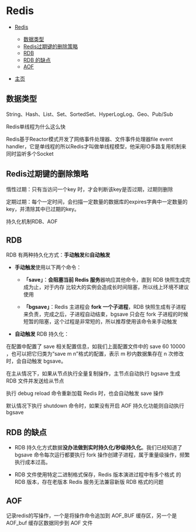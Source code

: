 # Redis

- [Redis](#redis)
  - [数据类型](#数据类型)
  - [Redis过期键的删除策略](#redis过期键的删除策略)
  - [RDB](#rdb)
  - [RDB 的缺点](#rdb-的缺点)
  - [AOF](#aof)

- [主页](README.md)

## 数据类型

String、Hash、List、Set、SortedSet、HyperLogLog、Geo、Pub/Sub

Redis单线程为什么这么快

Redis基于Reactor模式开发了网络事件处理器、文件事件处理器file event handler，它是单线程的所以Redis才叫做单线程模型，他采用IO多路复用机制来同时监听多个Socket

## Redis过期键的删除策略

惰性过期：只有当访问一个key 时，才会判断该key是否过期，过期则删除

定期过期：每个一定时间，会扫描一定数量的数据库的expires字典中一定数量的key，并清除其中已过期的key。

持久化机制RDB、AOF

## RDB

RDB 有两种持久化方式：**手动触发**和**自动触发**

- **手动触发**使用以下两个命令：

  - **「save」**：**会阻塞当前 Redis 服务**器响应其他命令，直到 RDB 快照生成完成为止，对于内存 比较大的实例会造成长时间阻塞，所以线上环境不建议使用

  - **「bgsave」**：Redis 主进程会 **fork 一个子进程**，RDB 快照生成有子进程来负责，完成之后，子进程自动结束，bgsave 只会在 fork 子进程的时候短暂的阻塞，这个过程是非常短的，所以推荐使用该命令来手动触发

- **自动触发** RDB 持久化：

在配置中配置了 save 相关配置信息，如我们上面配置文件中的 save 60 10000 ，也可以把它归类为“save m n”格式的配置，表示 m 秒内数据集存在 n 次修改时，会自动触发 bgsave。

在主从情况下，如果从节点执行全量复制操作，主节点自动执行 bgsave 生成 RDB 文件并发送给从节点

执行 debug reload 命令重新加载 Redis 时，也会自动触发 save 操作

默认情况下执行 shutdown 命令时，如果没有开启 AOF 持久化功能则自动执行 bgsave

## RDB 的缺点

- RDB 持久化方式数据**没办法做到实时持久化/秒级持久化**。我们已经知道了 bgsave 命令每次运行都要执行 fork 操作创建子进程，属于重量级操作，频繁执行成本过高。

- RDB 文件使用特定二进制格式保存，Redis 版本演进过程中有多个格式 的 RDB 版本，存在老版本 Redis 服务无法兼容新版 RDB 格式的问题

## AOF

记录redis的写操作，一个是将操作命令追加到 AOF_BUF 缓存区，另一个是 AOF_buf 缓存区数据同步到 AOF 文件
